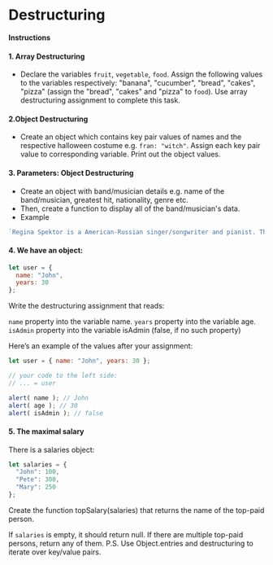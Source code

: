 # Destructuring

**Instructions**
#### 1. Array Destructuring
* Declare the variables `fruit`, `vegetable`, `food`. Assign the following values to the variables respectively: "banana", "cucumber", "bread", "cakes", "pizza" (assign the "bread", "cakes" and "pizza" to `food`). Use array destructuring assignment to complete this task.

#### 2.Object Destructuring
* Create an object which contains key pair values of names and the respective halloween costume e.g. `fran: "witch"`.   Assign each key pair value to corresponding variable. Print out the object values. 

#### 3. Parameters: Object Destructuring 
* Create an object with band/musician details e.g. name of the band/musician, greatest hit, nationality, genre etc. 
* Then, create a function to display all of the band/musician's data. 
* Example
```javascript
`Regina Spektor is a American-Russian singer/songwriter and pianist. The musician sings indie-pop and their greatest hit is "Us"`.
```

#### 4. We have an object:

```javascript
let user = {
  name: "John",
  years: 30
};
```

Write the destructuring assignment that reads:

`name` property into the variable name.
`years` property into the variable age.
`isAdmin` property into the variable isAdmin (false, if no such property)

Here’s an example of the values after your assignment:

```javascript
let user = { name: "John", years: 30 };

// your code to the left side:
// ... = user

alert( name ); // John
alert( age ); // 30
alert( isAdmin ); // false
```

#### 5. The maximal salary

There is a salaries object:

```javascript
let salaries = {
  "John": 100,
  "Pete": 300,
  "Mary": 250
};
```

Create the function topSalary(salaries) that returns the name of the top-paid person.

If `salaries` is empty, it should return null.
If there are multiple top-paid persons, return any of them.
P.S. Use Object.entries and destructuring to iterate over key/value pairs.